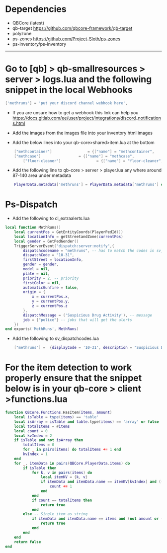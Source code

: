 # Dependencies
- QBCore (latest)
- qb-target https://github.com/qbcore-framework/qb-target
- polyzone
- ps-zones https://github.com/Project-Sloth/ps-zones
- ps-inventory/ps-inventory

------------------------------------------------------------------------------------

# Go to [qb] > qb-smallresources > server > logs.lua and  the following snippet in the local Webhooks

```lua
['methruns'] = 'put your discord channel webhook here',
```

* If you are unsure how to get a webhook this link can help you https://docs.gitlab.com/ee/user/project/integrations/discord_notifications.html

* Add the images from the images file into your inventory html images
* Add the below lines into your qb-core>shared>item.lua at the bottom
```lua
	["methcontainer"] 			     = {["name"] = "methcontainer",				    ["label"] = "Meth Container",			   	["weight"] = 9500,    	["type"] = "item",		["image"] = "methcontainer.png",         ["unique"] = false,		["useable"] = false,	    ["shouldClose"] = true,    ["combinable"] = nil,   ["description"] = "Container full of white powder"},
	["methcase"] 			     = {["name"] = "methcase",				    ["label"] = "Shiny Case",			   	["weight"] = 4500,    	["type"] = "item",		["image"] = "securitycase.png",         ["unique"] = true,		["useable"] = true,	    ["shouldClose"] = true,    ["combinable"] = nil,   ["description"] = "Briefcase full of money"},
    	["floor-cleaner"] 			     = {["name"] = "floor-cleaner",				    ["label"] = "Floor Cleaner",			["weight"] = 1000,    	["type"] = "item",		["image"] = "floorcleaner.png",         	["unique"] = false,		["useable"] = false,	    ["shouldClose"] = true,    ["combinable"] = nil,   ["description"] = "",								["created"] = nil, 		["decay"] = 0.0	},

```

* Add the following line to qb-core > server > player.lua any where around 87-140 area under metadata
```lua
    PlayerData.metadata['methruns'] = PlayerData.metadata['methruns'] or 0
```


# Ps-Dispatch

* Add the following to cl_extraalerts.lua
```lua
local function MethRuns()
    local currentPos = GetEntityCoords(PlayerPedId())
    local locationInfo = getStreetandZone(currentPos)
    local gender = GetPedGender()
    TriggerServerEvent("dispatch:server:notify",{
        dispatchcodename = "methruns", -- has to match the codes in sv_dispatchcodes.lua so that it generates the right blip
        dispatchCode = "10-31",
        firstStreet = locationInfo,
        gender = gender,
        model = nil,
        plate = nil,
        priority = 2, -- priority
        firstColor = nil,
        automaticGunfire = false,
        origin = {
            x = currentPos.x,
            y = currentPos.y,
            z = currentPos.z
        },
        dispatchMessage = ('Suspicious Drug Activity'), -- message
        job = {"police"} -- jobs that will get the alerts
    })
end exports('MethRuns', MethRuns)
```

* Add the following to sv_dispatchcodes.lua
```lua
	["methruns"] =  {displayCode = '10-31', description = "Suspicious Drug Activity", radius = 0, recipientList = {'police'}, blipSprite = 514, blipColour = 43, blipScale = 1.5, blipLength = 2, sound = "robberysound", offset = "false"},
```

# For the item detection to work properly ensure that the snippet below is in your qb-core > client >functions.lua

```lua
function QBCore.Functions.HasItem(items, amount)
    local isTable = type(items) == 'table'
	local isArray = isTable and table.type(items) == 'array' or false
	local totalItems = #items
    local count = 0
    local kvIndex = 2
	if isTable and not isArray then
        totalItems = 0
        for _ in pairs(items) do totalItems += 1 end
        kvIndex = 1
    end
    for _, itemData in pairs(QBCore.PlayerData.items) do
        if isTable then
            for k, v in pairs(items) do
                local itemKV = {k, v}
                if itemData and itemData.name == itemKV[kvIndex] and ((not amount and not isArray and itemData.amount >= v) or (isArray and amount and itemData.amount >= amount) or (not amount and isArray)) then
                    count += 1
                end
            end
            if count == totalItems then
                return true
            end
        else -- Single item as string
            if itemData and itemData.name == items and (not amount or (amount and itemData.amount >= amount)) then
                return true
            end
        end
    end
    return false
end
```
